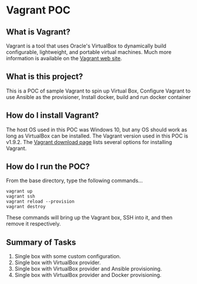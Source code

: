 # Vagrant POC

## What is Vagrant?

Vagrant is a tool that uses Oracle's VirtualBox to dynamically build configurable, lightweight, and portable virtual machines. Much more information is available on the [Vagrant web site](http://www.vagrantup.com).

## What is this project?

This is a POC of sample Vagrant to spin up Virtual Box, Configure Vagrant to use Ansible as the provisioner, Install docker, build and run docker container

## How do I install Vagrant?

The host OS used in this POC was Windows 10, but any OS should work as long as VirtualBox can be installed. The Vagrant version used in this POC is v1.9.2. The [Vagrant download page](https://www.vagrantup.com/downloads.html) lists several options for installing Vagrant.

## How do I run the POC?

From the base directory, type the following commands...

```
vagrant up
vagrant ssh
vagrant reload --provision
vagrant destroy
```

These commands will bring up the Vagrant box, SSH into it, and then remove it respectively.

## Summary of Tasks
1. Single box with some custom configuration.
2. Single box with VirtualBox provider.
3. Single box with VirtualBox provider and Ansible provisioning.
4. Single box with VirtualBox provider and Docker provisioning.
